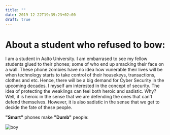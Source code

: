 ```yaml
---
title: ""
date: 2019-12-22T19:39:23+02:00
draft: true
---
```

# About a student who refused to bow:

I am a student in Aalto University. I am embarrased to see my fellow students glued to their phones; some of who end up smacking their face on a wall. These phone zombies have no idea how vunerable their lives will be when technology starts to take control of their housekeys, transactions, clothes and etc. Hence, there will be a big demand for Cyber Security in the upcoming decades. I myself am interested in the concept of security. The idea of protecting the weaklings can feel both heroic and sadistic. Why? Well, it is heroic in the sense that we are defending the ones that can't defend themselves. However, it is also sadistic in the sense that we get to decide the fate of these people.

**"Smart"** phones make **"Dumb"** people:

![boy](https://cdn.pixabay.com/photo/2018/04/29/16/34/boy-3360415_960_720.jpg)


